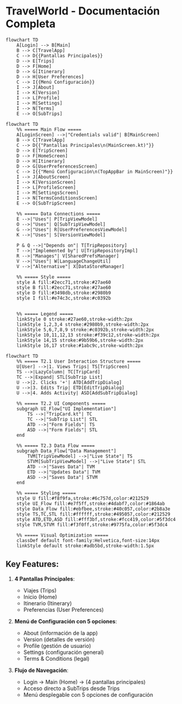 # TravelWorld - Documentación Completa

```mermaid
flowchart TD
    A[Login] --> B[Main]
    B --> C[TravelApp]
    C --> D{{Pantallas Principales}}
    D --> E[Trips]
    D --> F[Home]
    D --> G[Itinerary]
    D --> H[User Preferences]
    C --> I{{Menú Configuración}}
    I --> J[About]
    I --> K[Version]
    I --> L[Profile]
    I --> M[Settings]
    I --> N[Terms]
    E --> O[SubTrips]
```

```mermaid
flowchart TD
    %% ===== Main Flow =====
    A[LoginScreen] -->|"Credentials valid"| B[MainScreen]
    B --> C[TravelApp]
    C --> D{{"Pantallas Principales\n(MainScreen.kt)"}}
    D --> E[TripScreen]
    D --> F[HomeScreen]
    D --> H[Itinerary]
    D --> G[UserPreferencesScreen]
    C --> I{{"Menú Configuración\n(TopAppBar in MainScreen)"}}
    I --> J[AboutScreen]
    I --> K[VersionScreen]
    I --> L[ProfileScreen]
    I --> M[SettingsScreen]
    I --> N[TermsConditionsScreen]
    E --> O[SubTripScreen]

    %% ===== Data Connections =====
    E -->|"Uses"| P[TripViewModel]
    O -->|"Uses"| Q[SubTripViewModel]
    G -->|"Uses"| R[UserPreferencesViewModel]
    K -->|"Uses"| S[VersionViewModel]
    
    P & Q -->|"Depends on"| T[TripRepository]
    T -->|"Implemented by"| U[TripRepositoryImpl]
    R -->|"Manages"| V[SharedPrefsManager]
    V -->|"Uses"| W[LanguageChangeUtil]
    V -->|"Alternative"| X[DataStoreManager]

    %% ===== Style =====
    style A fill:#2ecc71,stroke:#27ae60
    style B fill:#2ecc71,stroke:#27ae60
    style D fill:#3498db,stroke:#2980b9
    style I fill:#e74c3c,stroke:#c0392b


    %% ===== Legend =====
    linkStyle 0 stroke:#27ae60,stroke-width:2px
    linkStyle 1,2,3,4 stroke:#2980b9,stroke-width:2px
    linkStyle 5,6,7,8,9 stroke:#c0392b,stroke-width:2px
    linkStyle 10,11,12,13 stroke:#f39c12,stroke-width:2px
    linkStyle 14,15 stroke:#9b59b6,stroke-width:2px
    linkStyle 16,17 stroke:#1abc9c,stroke-width:2px
```

```mermaid
flowchart TD
    %% ===== T2.1 User Interaction Structure =====
    U[User] -->|1. Views Trips| TS[TripScreen]
    TS -->|LazyColumn| TC[TripCard]
    TC -->|Expand| STL[SubTrip List]
    U -->|2. Clicks '+'| ATD[AddTripDialog]
    U -->|3. Edits Trip| ETD[EditTripDialog]
    U -->|4. Adds Activity| ASD[AddSubTripDialog]

    %% ===== T2.2 UI Components =====
    subgraph UI_Flow["UI Implementation"]
        TS -->|"TripCard.kt"| TC
        TC -->|"SubTrip List"| STL
        ATD -->|"Form Fields"| TS
        ASD -->|"Form Fields"| STL
    end

    %% ===== T2.3 Data Flow =====
    subgraph Data_Flow["Data Management"]
        TVM[TripViewModel] -->|"Live State"| TS
        STVM[SubTripViewModel] -->|"Live State"| STL
        ATD -->|"Saves Data"| TVM
        ETD -->|"Updates Data"| TVM
        ASD -->|"Saves Data"| STVM
    end

    %% ===== Styling =====
    style U fill:#f8f9fa,stroke:#6c757d,color:#212529
    style UI_Flow fill:#e7f5ff,stroke:#4dabf7,color:#1864ab
    style Data_Flow fill:#ebfbee,stroke:#40c057,color:#2b8a3e
    style TS,TC,STL fill:#ffffff,stroke:#495057,color:#212529
    style ATD,ETD,ASD fill:#fff3bf,stroke:#fcc419,color:#5f3dc4
    style TVM,STVM fill:#f3f0ff,stroke:#9775fa,color:#5f3dc4

    %% ===== Visual Optimization =====
    classDef default font-family:Helvetica,font-size:14px
    linkStyle default stroke:#adb5bd,stroke-width:1.5px
```

## Key Features:
1. **4 Pantallas Principales**:
    - Viajes (Trips)
    - Inicio (Home)
    - Itinerario (Itinerary)
    - Preferencias (User Preferences)

2. **Menú de Configuración con 5 opciones**:
    - About (información de la app)
    - Version (detalles de versión)
    - Profile (gestión de usuario)
    - Settings (configuración general)
    - Terms & Conditions (legal)

3. **Flujo de Navegación**:
    - Login → Main (Home) → (4 pantallas principales)
    - Acceso directo a SubTrips desde Trips
    - Menú desplegable con 5 opciones de configuración


